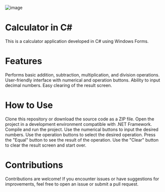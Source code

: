 ![image](https://github.com/jhonnyseth/Calculator/assets/135340514/7ca033e4-42e9-4623-921f-4b2099d81dae)


# Calculator in C#
This is a calculator application developed in C# using Windows Forms.

# Features
Performs basic addition, subtraction, multiplication, and division operations.
User-friendly interface with numerical and operation buttons.
Ability to input decimal numbers.
Easy clearing of the result screen.

# How to Use
Clone this repository or download the source code as a ZIP file.
Open the project in a development environment compatible with .NET Framework.
Compile and run the project.
Use the numerical buttons to input the desired numbers.
Use the operation buttons to select the desired operation.
Press the "Equal" button to see the result of the operation.
Use the "Clear" button to clear the result screen and start over.

# Contributions
Contributions are welcome! If you encounter issues or have suggestions for improvements, feel free to open an issue or submit a pull request.
